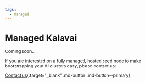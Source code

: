 ```yaml
---
tags:
  - managed
---
```

# Managed Kalavai

Coming soon...

If you are interested on a fully managed, hosted seed node to make bootstrapping your AI clusters easy, please contact us:

[Contact us](http://eepurl.com/iC89hk){:target="_blank" .md-button .md-button--primary}